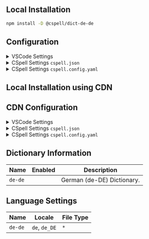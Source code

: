 ## Local Installation

```sh
npm install -D @cspell/dict-de-de
```

## Configuration

<details>
<summary>VSCode Settings</summary>

Add the following to your VSCode settings:

**`.vscode/settings.json`**

```jsonc
{
  "cSpell.import": ["@cspell/dict-de-de/cspell-ext.json"],
  "cSpell.language": "de, de_DE",
}
```

</details>

<details>
<summary>CSpell Settings <code>cspell.json</code></summary>

**`cspell.json`**

```jsonc
{
  "import": ["@cspell/dict-de-de/cspell-ext.json"],
  "language": "de, de_DE",
}
```

</details>

<details>
<summary>CSpell Settings <code>cspell.config.yaml</code></summary>

**`cspell.config.yaml`**

```yaml
import:
  - '@cspell/dict-de-de/cspell-ext.json'
language: de, de_DE
```

</details>

## Local Installation using CDN

## CDN Configuration

<details>
<summary>VSCode Settings</summary>

Add the following to your VSCode settings:

**`.vscode/settings.json`**

```jsonc
{
  "cSpell.import": ["https://cdn.jsdelivr.net/npm/@cspell/dict-de-de/cspell-ext.json"],
  "cSpell.language": "de, de_DE",
}
```

</details>

<details>
<summary>CSpell Settings <code>cspell.json</code></summary>

**`cspell.json`**

```jsonc
{
  "import": ["https://cdn.jsdelivr.net/npm/@cspell/dict-de-de/cspell-ext.json"],
  "language": "de, de_DE",
}
```

</details>

<details>
<summary>CSpell Settings <code>cspell.config.yaml</code></summary>

**`cspell.config.yaml`**

```yaml
import:
  - https://cdn.jsdelivr.net/npm/@cspell/dict-de-de/cspell-ext.json
language: de, de_DE
```

</details>

## Dictionary Information

| Name    | Enabled | Description                |
| ------- | ------- | -------------------------- |
| `de-de` |         | German (de-DE) Dictionary. |

## Language Settings

| Name    | Locale        | File Type |
| ------- | ------------- | --------- |
| `de-de` | `de`, `de_DE` | `*`       |
